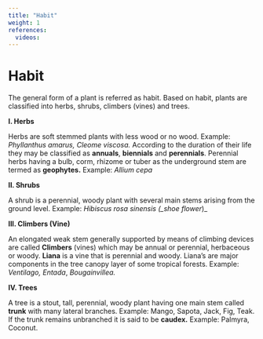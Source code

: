 ```yaml
---
title: "Habit"
weight: 1
references:
  videos:
---
```


# Habit

The general form of a plant is referred as habit. Based on habit, plants are classified into herbs, shrubs, climbers (vines) and trees.

**I. Herbs**

Herbs are soft stemmed plants with less wood or no wood. Example: _Phyllanthus amarus, Cleome viscosa._ According to the duration of their life they may be classified as **annuals**, **biennials** and **perennials**. Perennial herbs having a bulb, corm, rhizome or tuber as the underground stem are termed as **geophytes.** Example: _Allium cepa_

**II. Shrubs**

A shrub is a perennial, woody plant with several main stems arising from the ground level. Example: _Hibiscus rosa sinensis (\_shoe flower_)\_

**III. Climbers (Vine)**

An elongated weak stem generally supported by means of climbing devices are called **Climbers** (vines) which may be annual or perennial, herbaceous or woody. **Liana** is a vine that is perennial and woody. Liana’s are major components in the tree canopy layer of some tropical forests. Example: _Ventilago, Entada_, _Bougainvillea._

**IV. Trees**

A tree is a stout, tall, perennial, woody plant having one main stem called **trunk** with many lateral branches. Example: Mango, Sapota, Jack, Fig, Teak. If the trunk remains unbranched it is said to be **caudex.** Example: Palmyra, Coconut.
